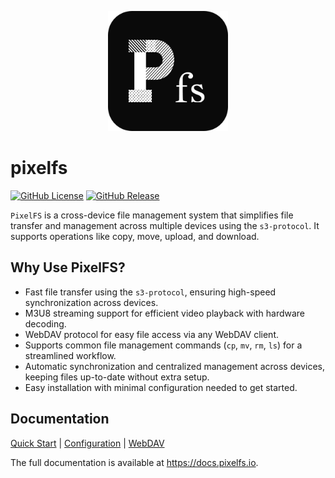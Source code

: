 <p style="" align="center">
  <img src="./docs/logo.png" alt="Logo" width="192" height="192">
</p>

# pixelfs

[![GitHub License](https://img.shields.io/github/license/pixelfs/pixelfs?style=for-the-badge)](LICENSE)
[![GitHub Release](https://img.shields.io/github/v/release/pixelfs/pixelfs?display_name=tag&style=for-the-badge)](https://github.com/pixelfs/pixelfs/releases)

`PixelFS` is a cross-device file management system that simplifies file transfer and management across multiple devices using the `s3-protocol`. It supports operations like copy, move, upload, and download.

## Why Use PixelFS?

- Fast file transfer using the `s3-protocol`, ensuring high-speed synchronization across devices.
- M3U8 streaming support for efficient video playback with hardware decoding.
- WebDAV protocol for easy file access via any WebDAV client.
- Supports common file management commands (`cp`, `mv`, `rm`, `ls`) for a streamlined workflow.
- Automatic synchronization and centralized management across devices, keeping files up-to-date without extra setup.
- Easy installation with minimal configuration needed to get started.

## Documentation

[Quick Start](https://docs.pixelfs.io/quick-start.html) | [Configuration](https://docs.pixelfs.io/configuration.html) | [WebDAV](https://docs.pixelfs.io/webdav.html)

The full documentation is available at https://docs.pixelfs.io.
